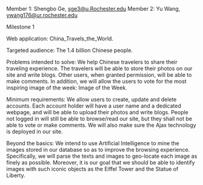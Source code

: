 Member 1: Shengbo Ge, sge3@u.Rochester.edu 
Member 2: Yu Wang, ywang176@ur.rochester.edu

Milestone 1

Web application: 
China_Travels_the_World.

Targeted audience: 
The 1.4 billion Chinese people.

Problems intended to solve:
We help Chinese travelers to share their traveling experience. 
The travelers will be able to store their photos on our site and write blogs. Other users, when granted permission, will be able to make comments. In addition, we will allow the users to vote for the most inspiring image of the week: Image of the Week.

Minimum requirements: 
We allow users to create, update and delete accounts. Each account holder will have a user name and a dedicated webpage, and will be able to upload their photos and write blogs. 
People not logged in will still be able to browse/read our site, but they shall not be able to vote or make comments.
We will also make sure the Ajax technology is deployed in our site.

Beyond the basics: 
We intend to use Artificial Intelligence to mine the images stored  in our database so as to improve the browsing experience. Specifically, we will parse the texts and images to geo-locate each image as finely as possible. Moreover, it is our goal that we should be able to identify images with such iconic objects as the Eiffel Tower and the Statue of Liberty.
